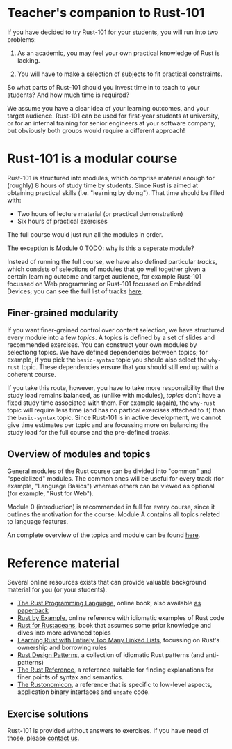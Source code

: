 Teacher's companion to Rust-101
===============================

If you have decided to try Rust-101 for your students, you will run into two problems:

1. As an academic, you may feel your own practical knowledge of Rust is lacking.

2. You will have to make a selection of subjects to fit practical constraints.

So what parts of Rust-101 should you invest time in to teach to your students? And how much time is required?

We assume you have a clear idea of your learning outcomes, and your target audience. Rust-101 can be used for first-year
students at university, or for an internal training for senior engineers at your software company, but obviously both
groups would require a different approach!

Rust-101 is a modular course
============================
Rust-101 is structured into modules, which comprise material enough for (roughly) 8 hours of study time by students. Since Rust
is aimed at obtaining practical skills (i.e. "learning by doing"). That time should be filled with:

* Two hours of lecture material (or practical demonstration)
* Six hours of practical exercises

The full course would just run all the modules in order.

The exception is Module 0 TODO: why is this a seperate module?

Instead of running the full course, we have also defined particular *tracks*, which consists of selections of modules that go 
well together given a certain learning outcome and target audience, for example Rust-101 focussed on Web programming or Rust-101
focussed on Embedded Devices; you can see the full list of tracks [here](TODO::/).

Finer-grained modularity
------------------------
If you want finer-grained control over content selection, we have structured every module into a few *topics*. A topics is defined by
a set of slides and recommended exercises. You can construct your own modules by selectiong topics. We have defined dependencies between
topics; for example, if you pick the `basic-syntax` topic you should also select the `why-rust` topic. These dependencies ensure that
you should still end up with a coherent course.

If you take this route, however, you have to take more responsibility that the study load remains balanced, as (unlike with modules), 
*topics* don't have a fixed study time associated with them. For example (again), the `why-rust` topic will require less time (and has no
partical exercises attached to it) than the `basic-syntax` topic. Since Rust-101 is in active development, we cannot give
time estimates per topic and are focussing more on balancing the study load for the full course and the pre-defined *tracks*.

Overview of modules and topics
------------------------------
General modules of the Rust course can be divided into "common" and "specialized" modules. The
common ones will be useful for every track (for example, "Language Basics") whereas others
can be viewed as optional (for example, "Rust for Web").

Module 0 (introduction) is recommended in full for every course, since it outlines the motivation
for the course. Module A contains all topics related to language features.

An complete overview of the topics and module can be found [here](TODO::/).

Reference material
==================
Several online resources exists that can provide valuable background material for you (or your students).

- [The Rust Programming Language](https://doc.rust-lang.org/book/index.html), online book, also available [as paperback](https://nostarch.com/rust-programming-language-2nd-edition)
- [Rust by Example](https://doc.rust-lang.org/stable/rust-by-example/), online reference with idiomatic examples of Rust code
- [Rust for Rustaceans](https://nostarch.com/rust-rustaceans), book that assumes some prior knowledge and dives into more advanced topics
- [Learning Rust with Entirely Too Many Linked Lists](https://rust-unofficial.github.io/too-many-lists/), focussing on Rust's ownership and borrowing rules
- [Rust Design Patterns](https://rust-unofficial.github.io/patterns/), a collection of idiomatic Rust patterns (and anti-patterns)
- [The Rust Reference](https://doc.rust-lang.org/reference/index.html), a reference suitable for finding explanations for finer points of syntax and semantics.
- [The Rustonomicon](https://doc.rust-lang.org/nomicon/), a reference that is specific to low-level aspects, application binary interfaces and `unsafe` code.

Exercise solutions
------------------
Rust-101 is provided without answers to exercises. If you have need of those, please [contact us](TODO::/).
